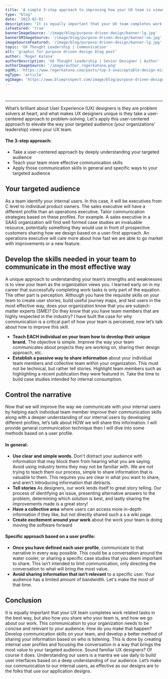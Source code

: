 ```yaml
---
title: 'A simple 3-step approach to improving how your UX team is viewed within your organization'
type: "blog"
date: '2023-02-01'
description: "It is equally important that your UX team completes work related tasks in the best way, but also how you share who your team is, and how they go about their work to your organizations' leadership."
isFeatured: 'true'
bannerImageSource: '/image/blog/purpose-driven-design/banner-lg.jpg'
bannerSMImageSource: '/image/blog/purpose-driven-design/banner-sm.jpg'
imageSourceFeatured: '/image/blog/purpose-driven-design/banner-lg.jpg'
topic: 'UX Thought Leadership | Communication'
alt: 'graphic for purpose driven design blog post'
author: 'Roger Katona'
authorDescription: 'UX Thought Leadership | Senior Designer | Author'
authorImageSource: '/image/author_rogerkatona.png'
ogURL: 'https://www.rogerkatona.com/posts/top-3-unacceptable-design-mistakes'
ogType: 'article'
ogImage: 'https://www.blueprospect.com/image/blog/purpose-driven-design/banner-sm.jpg'
---
```

<br>

---

What’s brilliant about User Experience (UX) designers is they are problem solvers at heart, and what makes UX designers unique is they take a user-centered 
approach to problem-solving.  Let's apply this user-centered approach to elevate the way your targeted audience (your organizations' leadership) views your UX team.

#### The 3-step approach:
- Take a user-centered approach by deeply understanding your targeted audience
- Teach your team more effective communication skills 
- Apply those communication skills in general and specific ways to your targeted audience

## Your targeted audience
As a team identify your internal users.  In this case, it will be executives from C level to individual product owners.  The sales executive will have a different profile than an operations executive. Tailor communication strategies based on these profiles.  For example.  A sales executive in a SAAS organization will find well formed case studies an invaluable resource, potentially something they would use in front of prospective customers sharing how we design based on a user-first approach.  An operations executive will care more about how fast we are able to go market with improvements or a new feature.


## Develop the skills needed in your team to communicate in the most effective way
A unique approach to understanding your team’s strengths and weaknesses is to view your team as the organization views you.  I learned early on in my career that 
successfully completing work tasks is only part of the equation.  The other part is perception.  Although you have the requisite skills on your team to create user stories, 
build useful journey maps, and test users in the most effective way, does your organization know that you are subject-matter experts (SME)?  Do they know that you have team members 
that are highly respected in the industry?  I have built the case for why communication is a critical part of how your team is perceived, now let’s talk about how to improve this skill.

- **Teach EACH individual on your team how to develop their unique brand.**  The objective is simple.  Improve the way your team communicates about projects they are working on, sharing their design approach, etc.
- **Establish a passive way to share information** about your individual team members and collective team within your organization.  This must not be technical, but rather tell stories.  Highlight team members such as highlighting a recent publication they were featured in.  Take the time to build case studies intended for internal consumption.

## Control the narrative
Now that we will improve the way we communicate with your internal users by helping each individual team member improve their communication skills along with a deeper understanding of our internal users by developing different profiles,  let’s talk about HOW we will share this information.  I will provide general communication technique then I will dive into some methods based on a user profile.

#### In general:
- **Use clear and simple words.** Don't distract your audience with information that may block them from hearing what you are saying.  Avoid using industry terms they may not be familiar with.  We are not trying to teach them our process, simple to share information that is valuable to them.  This requires you are clear in what you want to share, and aren't introducing information that detracts.
- **Tell stories** As designers, our work lends itself to great story telling.  Our process of identifying an issue, presenting alternative answers to the problem, determining which solution is best, and lastly sharing the improvements made is a great story!
- **Have a collective area** where users can access more in-depth information if they like, but not directly shared such a s a wiki page.
- **Create excitement around your work** about the work your team is doing moving the software forward

#### Specific approach based on a user profile:
- **Once you have defined each user profile**, communicate to that narrative in every way possible.  This could be a conversation around the water cooler, or sharing a specific case studies that you deem important to share.  This isn’t intended to limit communication, only directing the conversation to what will bring the most value.
- **Avoid sharing information that isn’t relevant** to a specific user.  Your audience has a limited amount of bandwidth.  Let's make the most of that time.

## Conclusion
It is equally important that your UX team completes work related tasks in the best way, but also how you share who your team is, and how we go about our work. This communication to 
your organization needs to be concise and relevant to your audience.  How do you make that happen?  Develop communication skills on your team, and 
develop a better method of sharing your information based on who is listening.  This is done by creating internal user profiles and focusing the conversation in a way that 
brings the most value to your targeted audience.  Sound familiar UX designers?  Of course it does.  Understanding our users is a mantra we use daily to build user interfaces 
based on a deep understanding of our audience.  Let’s make our communication to our internal users, as effective as our designs are to the folks that use our application designs.
